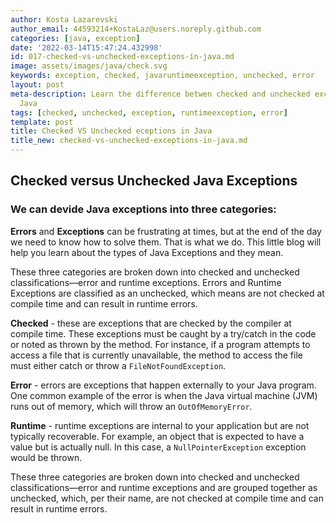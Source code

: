 ```yaml
---
author: Kosta Lazarevski
author_email: 44593214+KostaLaz@users.noreply.github.com
categories: [java, exception]
date: '2022-03-14T15:47:24.432998'
id: 017-checked-vs-unchecked-exceptions-in-java.md
image: assets/images/java/check.svg
keywords: exception, checked, javaruntimeexception, unchecked, error
layout: post
meta-description: Learn the difference betwen checked and unchecked exceptions in
  Java
tags: [checked, unchecked, exception, runtimeexception, error]
template: post
title: Checked VS Unchecked eceptions in Java
title_new: checked-vs-unchecked-exceptions-in-java.md
---
```










## Checked versus Unchecked Java Exceptions



### We can devide Java exceptions into three categories:



**Errors** and **Exceptions** can be frustrating at times, but at the end of the day we need to know how to solve them. That is what we do. This little blog will help you learn about the types of Java Exceptions and they mean.

These three categories are broken down into checked and unchecked classifications—error and runtime exceptions. Errors and Runtime Exceptions are classified as an unchecked, which means are not checked at compile time and can result in runtime errors.





**Checked** - these are exceptions that are checked by the compiler at compile time. These exceptions must be caught by a try/catch in the code or noted as thrown by the method. For instance, if a program attempts to access a file that is currently unavailable, the method to access the file must either catch or throw a `FileNotFoundException`.



**Error** - errors are exceptions that happen externally to your Java program. One common example of the error is when the Java virtual machine (JVM) runs out of memory, which will throw an `OutOfMemoryError`.



**Runtime** - runtime exceptions are internal to your application but are not typically recoverable. For example, an object that is expected to have a value but is actually null. In this case, a `NullPointerException` exception would be thrown.



These three categories are broken down into checked and unchecked classifications—error and runtime exceptions and are grouped together as unchecked, which, per their name, are not checked at compile time and can result in runtime errors.

